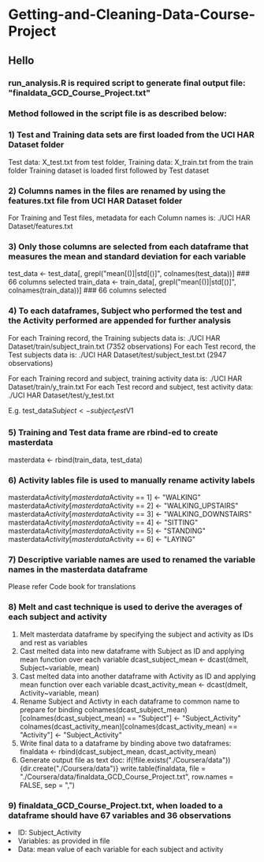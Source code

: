 # Getting-and-Cleaning-Data-Course-Project

## Hello 

### run_analysis.R is required script to generate final output file: "finaldata_GCD_Course_Project.txt"
 
### Method followed in the script file is as described below:

### 1) Test and Training data sets are first loaded from the UCI HAR Dataset folder

Test data: X_test.txt from test folder, Training data: X_train.txt from the train folder
Training dataset is loaded first followed by Test dataset

### 2) Columns names in the files are renamed by using the features.txt file from UCI HAR Dataset folder

For Training and Test files, metadata for each Column names is: ./UCI HAR Dataset/features.txt

### 3) Only those columns are selected from each dataframe that measures the mean and standard deviation for each variable

test_data <- test_data[, grepl("mean[()]|std[()]", colnames(test_data))] ### 66 columns selected
train_data <- train_data[, grepl("mean[()]|std[()]", colnames(train_data))]  ### 66 columns selected

### 4) To each dataframes, Subject who performed the test and the Activity performed are appended for further analysis

For each Training record, the Training subjects data is: ./UCI HAR Dataset/train/subject_train.txt (7352 observations)
For each Test record, the Test subjects data is: ./UCI HAR Dataset/test/subject_test.txt (2947 observations)

For each Training record and subject, training activity data is: ./UCI HAR Dataset/train/y_train.txt
For each Test record and subject, test activity data: ./UCI HAR Dataset/test/y_test.txt

E.g. test_data$Subject <- subject_test$V1

### 5) Training and Test data frame are rbind-ed to create masterdata

masterdata <- rbind(train_data, test_data)

### 6) Activity lables file is used to manually rename activity labels

masterdata$Activity[masterdata$Activity == 1] <- "WALKING"
masterdata$Activity[masterdata$Activity == 2] <- "WALKING_UPSTAIRS"
masterdata$Activity[masterdata$Activity == 3] <- "WALKING_DOWNSTAIRS"
masterdata$Activity[masterdata$Activity == 4] <- "SITTING"
masterdata$Activity[masterdata$Activity == 5] <- "STANDING"
masterdata$Activity[masterdata$Activity == 6] <- "LAYING"

### 7) Descriptive variable names are used to renamed the variable names in the masterdata dataframe

Please refer Code book for translations

### 8) Melt and cast technique is used to derive the averages of each subject and activity

1. Melt masterdata dataframe by specifying the subject and activity as IDs and rest as variables
2. Cast melted data into new dataframe with Subject as ID and applying mean function over each variable
    dcast_subject_mean <- dcast(dmelt, Subject~variable, mean)
3. Cast melted data into another dataframe with Activity as ID and applying mean function over each variable
    dcast_activity_mean <- dcast(dmelt, Activity~variable, mean)
4. Rename Subject and Activty in each dataframe to common name to prepare for binding
    colnames(dcast_subject_mean)[colnames(dcast_subject_mean) == "Subject"] <- "Subject_Activity"
    colnames(dcast_activity_mean)[colnames(dcast_activity_mean) == "Activity"] <- "Subject_Activity"
5. Write final data to a dataframe by binding above two dataframes:
    finaldata <- rbind(dcast_subject_mean, dcast_activity_mean)
6. Generate output file as text doc:
    if(!file.exists("./Coursera/data")){dir.create("./Coursera/data")}
    write.table(finaldata, file = "./Coursera/data/finaldata_GCD_Course_Project.txt", row.names = FALSE, sep = ",")
    
### 9) finaldata_GCD_Course_Project.txt, when loaded to a dataframe should have 67 variables and 36 observations

  <li> ID: Subject_Activity</li> <li> Variables: as provided in file</li><li> Data: mean value of each variable for each subject and activity </li>
